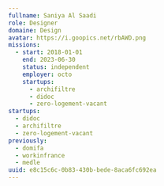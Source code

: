 ```yaml
---
fullname: Saniya Al Saadi
role: Designer
domaine: Design
avatar: https://i.goopics.net/rbAWD.png
missions:
  - start: 2018-01-01
    end: 2023-06-30
    status: independent
    employer: octo
    startups:
      - archifiltre
      - didoc
      - zero-logement-vacant
startups:
  - didoc
  - archifiltre
  - zero-logement-vacant
previously:
  - domifa
  - workinfrance
  - medle
uuid: e8c15c6c-0b83-430b-bede-8aca6fc692ea
---
```

